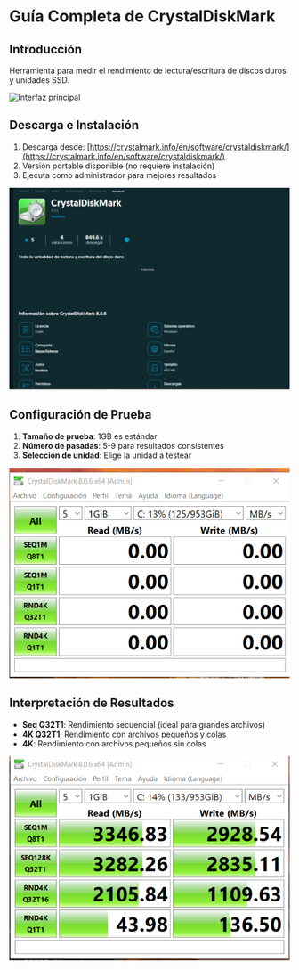 # Guía Completa de CrystalDiskMark

## Introducción
Herramienta para medir el rendimiento de lectura/escritura de discos duros y unidades SSD.

![Interfaz principal](https://crystalmark.info/images/cdm8-main-en.png)

## Descarga e Instalación

1. Descarga desde: [https://crystalmark.info/en/software/crystaldiskmark/](https://crystalmark.info/en/software/crystaldiskmark/)
2. Versión portable disponible (no requiere instalación)
3. Ejecuta como administrador para mejores resultados

![Opciones de descarga](crystaldiskmark.png)

## Configuración de Prueba

1. **Tamaño de prueba**: 1GB es estándar
2. **Número de pasadas**: 5-9 para resultados consistentes
3. **Selección de unidad**: Elige la unidad a testear

![Configuración prueba](cristal.png)

## Interpretación de Resultados

- **Seq Q32T1**: Rendimiento secuencial (ideal para grandes archivos)
- **4K Q32T1**: Rendimiento con archivos pequeños y colas
- **4K**: Rendimiento con archivos pequeños sin colas

![Resultados ejemplo](DISK1.png)
